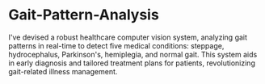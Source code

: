 # Gait-Pattern-Analysis
 I've devised a robust healthcare computer vision system, analyzing gait patterns in real-time to detect five medical conditions: steppage, hydrocephalus, Parkinson's, hemiplegia, and normal gait. This system aids in early diagnosis and tailored treatment plans for patients, revolutionizing gait-related illness management.
